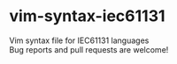 # vim-syntax-iec61131
Vim syntax file for IEC61131 languages  
Bug reports and pull requests are welcome!
